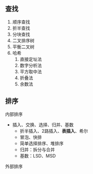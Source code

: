## 查找

1. 顺序查找
2. 折半查找
3. 分块查找
4. 二叉排序树
5. 平衡二叉树
6. 哈希 
   1. 直接定址法
   2. 数字分析法
   3. 平方取中法
   4. 折叠法
   5. 余数法

## 排序

内部排序

- 插入、交换、选择、归并、基数
  - 折半插入、2路插入、**表插入**、希尔
  - 冒泡、快排
  - 简单选择排序、堆排序
  - 归并：拆分与合并
  - 基数：LSD、MSD

外部排序